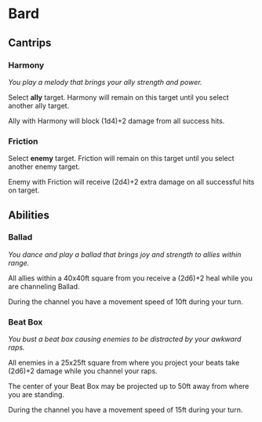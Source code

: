 # Bard

## Cantrips

### Harmony

_You play a melody that brings your ally strength and power._

Select **ally** target. Harmony will remain on this target until you select another ally target.

Ally with Harmony will block (1d4)+2 damage from all success hits.

### Friction

Select **enemy** target. Friction will remain on this target until you select another enemy target.

Enemy with Friction will receive (2d4)+2 extra damage on all successful hits on target.

## Abilities

### Ballad

_You dance and play a ballad that brings joy and strength to allies within range._

All allies within a 40x40ft square from you receive a (2d6)+2 heal while you are channeling Ballad.

During the channel you have a movement speed of 10ft during your turn.

### Beat Box

_You bust a beat box causing enemies to be distracted by your awkward raps._

All enemies in a 25x25ft square from where you project your beats take (2d6)+2 damage while you channel your raps.

The center of your Beat Box may be projected up to 50ft away from where you are standing.

During the channel you have a movement speed of 15ft during your turn.

